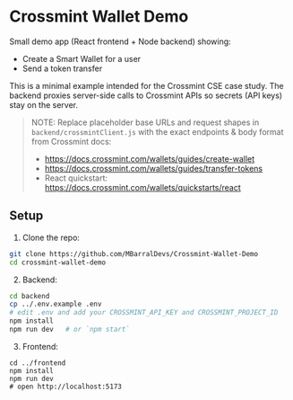 # Crossmint Wallet Demo

Small demo app (React frontend + Node backend) showing:
- Create a Smart Wallet for a user
- Send a token transfer

This is a minimal example intended for the Crossmint CSE case study. The backend proxies server-side calls to Crossmint APIs so secrets (API keys) stay on the server.

> NOTE: Replace placeholder base URLs and request shapes in `backend/crossmintClient.js` with the exact endpoints & body format from Crossmint docs:
> - https://docs.crossmint.com/wallets/guides/create-wallet
> - https://docs.crossmint.com/wallets/guides/transfer-tokens
> - React quickstart: https://docs.crossmint.com/wallets/quickstarts/react

## Setup

1. Clone the repo:
```bash
git clone https://github.com/MBarralDevs/Crossmint-Wallet-Demo
cd crossmint-wallet-demo
```
2. Backend: 
```bash
cd backend
cp ../.env.example .env
# edit .env and add your CROSSMINT_API_KEY and CROSSMINT_PROJECT_ID
npm install
npm run dev   # or `npm start`
```
3. Frontend:
```
cd ../frontend
npm install
npm run dev
# open http://localhost:5173
```
